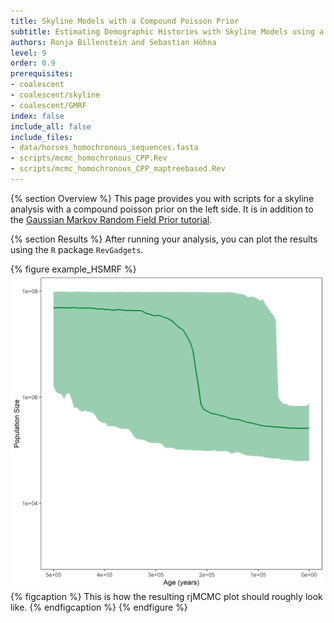 ```yaml
---
title: Skyline Models with a Compound Poisson Prior
subtitle: Estimating Demographic Histories with Skyline Models using a Compound Poisson Prior
authors: Ronja Billenstein and Sebastian Höhna
level: 9
order: 0.9
prerequisites:
- coalescent
- coalescent/skyline
- coalescent/GMRF
index: false
include_all: false
include_files:
- data/horses_homochronous_sequences.fasta
- scripts/mcmc_homochronous_CPP.Rev
- scripts/mcmc_homochronous_CPP_maptreebased.Rev
---
```


{% section Overview %}
This page provides you with scripts for a skyline analysis with a compound poisson prior on the left side.
It is in addition to the [Gaussian Markov Random Field Prior tutorial]({{base.url}}/tutorials/coalescent/GMRF).

{% section Results %}
After running your analysis, you can plot the results using the `R` package `RevGadgets`.

{% figure example_HSMRF %}
<img src="figures/horses_CPP.png" width="800">
{% figcaption %}
This is how the resulting rjMCMC plot should roughly look like.
{% endfigcaption %}
{% endfigure %}
